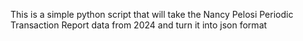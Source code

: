 This is a simple python script that will take the Nancy Pelosi Periodic Transaction Report data from 2024 and turn it into json format
